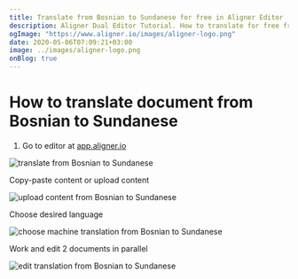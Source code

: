 ```yaml
---
title: Translate from Bosnian to Sundanese for free in Aligner Editor
description: Aligner Dual Editor Tutorial. How to translate for free from Bosnian to Sundanese. Aligner is multilingual document management platform. 
ogImage: "https://www.aligner.io/images/aligner-logo.png"
date: 2020-05-06T07:09:21+03:00
image: ../images/aligner-logo.png
onBlog: true
---
```


# How to translate document from Bosnian to Sundanese

1. Go to editor at [app.aligner.io](https://app.aligner.io "Aligner App web page")

![translate from Bosnian to Sundanese](../aligner-blank-editor.png "translate from Bosnian to Sundanese")

Copy-paste content or upload content

![upload content from Bosnian to Sundanese](../aligner-uploaded-document.png "upload content from Bosnian to Sundanese")

Choose desired language

![choose machine translation from Bosnian to Sundanese](../aligner-language-dropdown.png "choose machine translation from Bosnian to Sundanese")

Work and edit 2 documents in parallel

![edit translation from Bosnian to Sundanese](../aligner-double-sitded-editor.png "edit translation from Bosnian to Sundanese")

